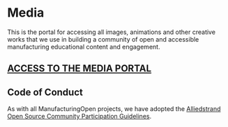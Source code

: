 # Media

This is the portal for accessing all images, animations and other creative works that we use
in building a community of open and accessible manufacturing educational content and
engagement.

## [ACCESS TO THE MEDIA PORTAL](https://drive.google.com/drive/folders/1JgMCNMPDGmGoBKbmyql1yNJdOtaJf40O?usp=sharing)

## Code of Conduct

As with all ManufacturingOpen projects, we have adopted the [Alliedstrand Open Source Community Participation Guidelines](https://github.com/Alliedstrand/os-community-guidelines).